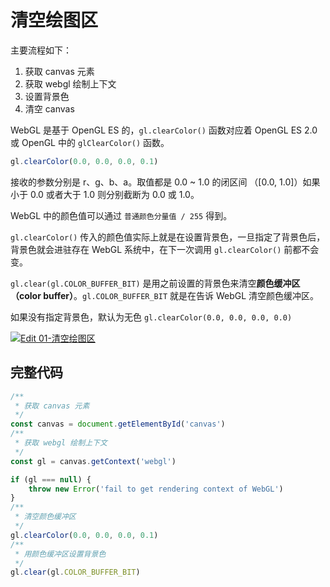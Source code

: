 # 清空绘图区

主要流程如下：

1. 获取 canvas 元素
2. 获取 webgl 绘制上下文
3. 设置背景色
4. 清空 canvas

WebGL 是基于 OpenGL ES 的，`gl.clearColor()` 函数对应着 OpenGL ES 2.0 或 OpenGL 中的 `glClearColor()` 函数。

```js
gl.clearColor(0.0, 0.0, 0.0, 0.1)
``` 
接收的参数分别是 r、g、b、a。取值都是 0.0 ~ 1.0 的闭区间 （[0.0, 1.0]）如果小于 0.0 或者大于 1.0 则分别截断为 0.0 或 1.0。

WebGL 中的颜色值可以通过 `普通颜色分量值 / 255` 得到。

`gl.clearColor()` 传入的颜色值实际上就是在设置背景色，一旦指定了背景色后，背景色就会进驻存在 WebGL 系统中，在下一次调用 `gl.clearColor()` 前都不会变。

`gl.clear(gl.COLOR_BUFFER_BIT)` 是用之前设置的背景色来清空**颜色缓冲区（color buffer）**。`gl.COLOR_BUFFER_BIT` 就是在告诉 WebGL 清空颜色缓冲区。

如果没有指定背景色，默认为无色 `gl.clearColor(0.0, 0.0, 0.0, 0.0)`

[![Edit 01-清空绘图区](https://codesandbox.io/static/img/play-codesandbox.svg)](https://codesandbox.io/s/01-qing-kong-hui-tu-qu-ln1li?fontsize=14&hidenavigation=1&theme=dark)

## 完整代码

```js
/**
 * 获取 canvas 元素
 */
const canvas = document.getElementById('canvas')
/**
 * 获取 webgl 绘制上下文
 */
const gl = canvas.getContext('webgl')

if (gl === null) {
	throw new Error('fail to get rendering context of WebGL')
}
/**
 * 清空颜色缓冲区
 */
gl.clearColor(0.0, 0.0, 0.0, 0.1)
/**
 * 用颜色缓冲区设置背景色
 */
gl.clear(gl.COLOR_BUFFER_BIT)

```